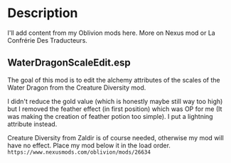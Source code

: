 # Description

I'll add content from my Oblivion mods here. More on Nexus mod or La Confrérie Des Traducteurs.

## WaterDragonScaleEdit.esp

The goal of this mod is to edit the alchemy attributes of the scales of the Water Dragon from the Creature Diversity mod.

I didn't reduce the gold value (which is honestly maybe still way too high) but I removed the feather effect (in first position) which was OP for me (It was making the creation of feather potion too simple). I put a lightning attribute instead.

Creature Diversity from Zaldir is of course needed, otherwise my mod will have no effect. Place my mod below it in the load order.
`https://www.nexusmods.com/oblivion/mods/26634` 
